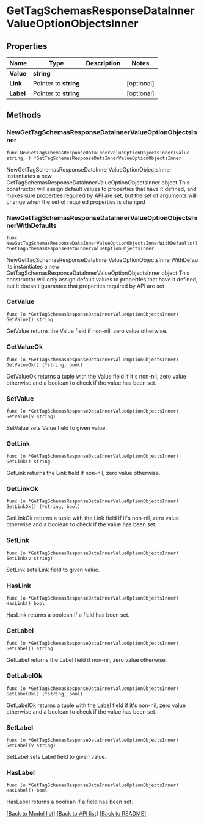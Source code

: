 # GetTagSchemasResponseDataInnerValueOptionObjectsInner

## Properties

Name | Type | Description | Notes
------------ | ------------- | ------------- | -------------
**Value** | **string** |  | 
**Link** | Pointer to **string** |  | [optional] 
**Label** | Pointer to **string** |  | [optional] 

## Methods

### NewGetTagSchemasResponseDataInnerValueOptionObjectsInner

`func NewGetTagSchemasResponseDataInnerValueOptionObjectsInner(value string, ) *GetTagSchemasResponseDataInnerValueOptionObjectsInner`

NewGetTagSchemasResponseDataInnerValueOptionObjectsInner instantiates a new GetTagSchemasResponseDataInnerValueOptionObjectsInner object
This constructor will assign default values to properties that have it defined,
and makes sure properties required by API are set, but the set of arguments
will change when the set of required properties is changed

### NewGetTagSchemasResponseDataInnerValueOptionObjectsInnerWithDefaults

`func NewGetTagSchemasResponseDataInnerValueOptionObjectsInnerWithDefaults() *GetTagSchemasResponseDataInnerValueOptionObjectsInner`

NewGetTagSchemasResponseDataInnerValueOptionObjectsInnerWithDefaults instantiates a new GetTagSchemasResponseDataInnerValueOptionObjectsInner object
This constructor will only assign default values to properties that have it defined,
but it doesn't guarantee that properties required by API are set

### GetValue

`func (o *GetTagSchemasResponseDataInnerValueOptionObjectsInner) GetValue() string`

GetValue returns the Value field if non-nil, zero value otherwise.

### GetValueOk

`func (o *GetTagSchemasResponseDataInnerValueOptionObjectsInner) GetValueOk() (*string, bool)`

GetValueOk returns a tuple with the Value field if it's non-nil, zero value otherwise
and a boolean to check if the value has been set.

### SetValue

`func (o *GetTagSchemasResponseDataInnerValueOptionObjectsInner) SetValue(v string)`

SetValue sets Value field to given value.


### GetLink

`func (o *GetTagSchemasResponseDataInnerValueOptionObjectsInner) GetLink() string`

GetLink returns the Link field if non-nil, zero value otherwise.

### GetLinkOk

`func (o *GetTagSchemasResponseDataInnerValueOptionObjectsInner) GetLinkOk() (*string, bool)`

GetLinkOk returns a tuple with the Link field if it's non-nil, zero value otherwise
and a boolean to check if the value has been set.

### SetLink

`func (o *GetTagSchemasResponseDataInnerValueOptionObjectsInner) SetLink(v string)`

SetLink sets Link field to given value.

### HasLink

`func (o *GetTagSchemasResponseDataInnerValueOptionObjectsInner) HasLink() bool`

HasLink returns a boolean if a field has been set.

### GetLabel

`func (o *GetTagSchemasResponseDataInnerValueOptionObjectsInner) GetLabel() string`

GetLabel returns the Label field if non-nil, zero value otherwise.

### GetLabelOk

`func (o *GetTagSchemasResponseDataInnerValueOptionObjectsInner) GetLabelOk() (*string, bool)`

GetLabelOk returns a tuple with the Label field if it's non-nil, zero value otherwise
and a boolean to check if the value has been set.

### SetLabel

`func (o *GetTagSchemasResponseDataInnerValueOptionObjectsInner) SetLabel(v string)`

SetLabel sets Label field to given value.

### HasLabel

`func (o *GetTagSchemasResponseDataInnerValueOptionObjectsInner) HasLabel() bool`

HasLabel returns a boolean if a field has been set.


[[Back to Model list]](../README.md#documentation-for-models) [[Back to API list]](../README.md#documentation-for-api-endpoints) [[Back to README]](../README.md)


